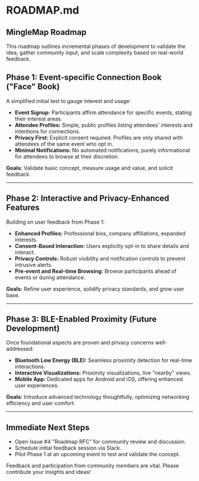 # ROADMAP.md

## MingleMap Roadmap

This roadmap outlines incremental phases of development to validate the idea, gather community input, and scale complexity based on real-world feedback.

## Phase 1: Event-specific Connection Book ("Face" Book)

A simplified initial test to gauge interest and usage:

* **Event Signup:** Participants affirm attendance for specific events, stating their interest areas.
* **Attendee Profiles:** Simple, public profiles listing attendees' interests and intentions for connections.
* **Privacy First:** Explicit consent required. Profiles are only shared with attendees of the same event who opt in.
* **Minimal Notifications:** No automated notifications; purely informational for attendees to browse at their discretion.

**Goals:** Validate basic concept, measure usage and value, and solicit feedback.

---

## Phase 2: Interactive and Privacy-Enhanced Features

Building on user feedback from Phase 1:

* **Enhanced Profiles:** Professional bios, company affiliations, expanded interests.
* **Consent-Based Interaction:** Users explicitly opt-in to share details and interact.
* **Privacy Controls:** Robust visibility and notification controls to prevent intrusive alerts.
* **Pre-event and Real-time Browsing:** Browse participants ahead of events or during attendance.

**Goals:** Refine user experience, solidify privacy standards, and grow user base.

---

## Phase 3: BLE-Enabled Proximity (Future Development)

Once foundational aspects are proven and privacy concerns well-addressed:

* **Bluetooth Low Energy (BLE):** Seamless proximity detection for real-time interactions.
* **Interactive Visualizations:** Proximity visualizations, live "nearby" views.
* **Mobile App:** Dedicated apps for Android and iOS, offering enhanced user experiences.

**Goals:** Introduce advanced technology thoughtfully, optimizing networking efficiency and user comfort.

---

## Immediate Next Steps

* Open Issue #4 "Roadmap RFC" for community review and discussion.
* Schedule initial feedback session via Slack.
* Pilot Phase 1 at an upcoming event to test and validate the concept.

Feedback and participation from community members are vital. Please contribute your insights and ideas!
